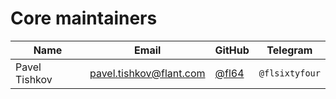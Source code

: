 # Core maintainers

| Name           | Email                    | GitHub                                   | Telegram         |
| -------------- | ------------------------ | ---------------------------------------- | ---------------- |
| Pavel Tishkov  | pavel.tishkov@flant.com  | [@fl64](https://github.com/fl64)         | `@flsixtyfour`   |
